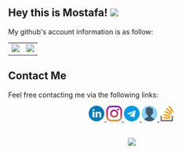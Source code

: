 ## Hey this is Mostafa! <img src="https://media.giphy.com/media/hvRJCLFzcasrR4ia7z/giphy.gif" width="25px"> 

My github's account information is as follow:

<table border="0" cellspacing="0" cellpadding="0">
    <tr>
        <td>
            <img src="https://github-readme-stats.vercel.app/api?username=MostafaGhadimi&show_icons=True"/>
        </td>
        <td>
            <img src="https://github-readme-stats.vercel.app/api/top-langs/?username=mostafaghadimi&layout=compact&langs_count=10"/>
        </td>
    </tr>
</table>

## Contact Me

Feel free contacting me via the following links:

<div align="center">
        <a href="https://www.linkedin.com/in/mostafaghadimi/">
            <img src="./icons/linkedin.png" width=32/>
        </a>
        <a href="https://www.instagram.com/mostafaaghadimi/">
            <img src="./icons/instagram.png">
        </a>
        <a href="https://t.me/mostafaghadimii">
            <img src="./icons/telegram.png">
        <a href="https://mostafaghadimi.github.io/">
            <img src="./icons/user.png"/>
        </a>
        <a href="https://stackoverflow.com/users/7310077/mostafa-ghadimi">
            <img src="./icons/stack-overflow.png">
        </a>
</div>

<p align=center>
<br>
<img src="https://visitor-badge.glitch.me/badge?page_id=mostafaghadimi/mostafaghadimi">

</p>
